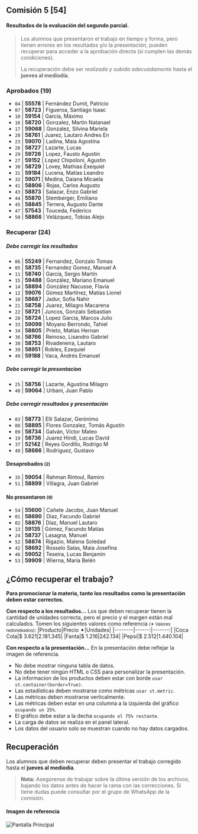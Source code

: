 ## Comisión 5 [54]


#### Resultados de la evaluación del segundo parcial.

> Los alumnos que presentaron el trabajo en tiempo y forma, pero tienen errores en los resultados y/o la presentación, pueden recuperar para acceder a la aprobación directa (si cumplen las demás condiciones).
>
> La recuperación debe ser *realizada y subida adecuadamente* hasta el **jueves al mediodía**.
            

### Aprobados (19) 
* `04` | **55578**  | Fernández Dumit, Patricio
* `07` | **58723**  | Figueroa, Santiago Isaac
* `10` | **59154**  | García, Máximo
* `16` | **58720**  | Gonzalez, Martín Natanael
* `17` | **59068**  | Gonzalez, Silvina Mariela
* `20` | **58761**  | Juarez, Lautaro Andres En
* `23` | **59070**  | Ladina, Maia Agostina
* `26` | **58727**  | Lazarte, Lucas
* `29` | **59726**  | Lopez, Fausto Agustin
* `27` | **59152**  | Lopez Chipoloni, Agustin
* `30` | **58729**  | Lovey, Mathias Exequiel
* `31` | **59184**  | Lucena, Matías Leandro
* `32` | **59071**  | Medina, Daiana Micaela
* `41` | **58806**  | Rojas, Carlos Augusto
* `43` | **58873**  | Salazar, Enzo Gabriel
* `44` | **55870**  | Stemberger, Emiliano
* `45` | **58845**  | Terrera, Augusto Dante
* `47` | **57543**  | Touceda, Federico
* `50` | **58866**  | Velázquez, Tobias Alejo

### Recuperar (24)

##### Debe corregir los resultados 
* `06` | **55249**  | Fernandez, Gonzalo Tomas
* `05` | **58735**  | Fernandez Gomez, Manuel A
* `11` | **58740**  | García, Sergio Martín
* `15` | **59488**  | González, Mariano Emanuel
* `14` | **58894**  | González Nacusse, Flavia
* `12` | **59076**  | Gómez Martínez, Matías Lionel
* `18` | **58687**  | Jadur, Sofía Nahir
* `21` | **58758**  | Juarez, Milagro Macarena
* `22` | **58721**  | Juncos, Gonzalo Sebastian
* `28` | **58724**  | Lopez Garcia, Marcos Julio
* `33` | **59099**  | Moyano Berrondo, Tahiel
* `34` | **58805**  | Prieto, Matías Hernan
* `36` | **58766**  | Reinoso, Lisandro Gabriel
* `38` | **58753**  | Rivadeneira, Lautaro
* `39` | **58951**  | Robles, Ezequiel
* `49` | **59188**  | Vaca, Andrés Emanuel

##### Debe corregir la presentacion 
* `25` | **58756**  | Lazarte, Agustina Milagro
* `48` | **59064**  | Urbani, Juan Pablo

##### Debe corregir resultados y presentación 
* `03` | **58773**  | Ellí Salazar, Gerónimo
* `08` | **58895**  | Flores Gonzalez, Tomás Agustín
* `09` | **58734**  | Galván, Víctor Mateo
* `19` | **58736**  | Juarez Hindi, Lucas David
* `37` | **52142**  | Reyes Gordillo, Rodrigo M
* `40` | **58686**  | Rodriguez, Gustavo

#### Desaprobados <small>(2)</small>
* `35` | **59054**  | Rahman Rintoul, Ramiro
* `51` | **58899**  | Villagra, Juan Gabriel

#### No presentaron <small>(9)</small>
* `54` | **55600**  | Cañete Jacobo, Juan Manuel
* `01` | **58690**  | Díaz, Facundo Gabriel
* `02` | **58876**  | Díaz, Manuel Lautaro
* `13` | **59135**  | Gómez, Facundo Matías
* `24` | **58737**  | Lasagna, Manuel
* `52` | **58874**  | Rigazio, Malena Soledad
* `42` | **58692**  | Rosselo Salas, Maia Josefina
* `46` | **59052**  | Teseira, Lucas Benjamin
* `53` | **59909**  | Wierna, María Belén

## ¿Cómo recuperar el trabajo?
**Para promocionar la materia, tanto los resultados como la presentación deben estar correctos.**

**Con respecto a los resultados...**
Los que deben recuperar tienen la cantidad de unidades correcta, pero el precio y el margen están mal calculados. 
Tomen los siguientes valores como referencia <small>(✦ Valores redondeados)</small>:
|Producto|Precio ✦|Unidades|
|--------|------:|-------:|
|Coca Cola|$ 3.621|2.181.345|
|Fanta|$ 1.216|242.134| 
|Pepsi|$ 2.512|1.440.104|

**Con respecto a la presentación...**
En la presentación debe reflejar la imagen de referencia.
- No debe mostrar ninguna tabla de datos.
- No debe tener ningún HTML o CSS para personalizar la presentación.
- La informacion de los productos deben estar con borde 
            `usar st.container(border=True)`.
- Las estadísticas deben mostrarse como métricas 
            `usar st.metric`.
- Las métricas deben mostrarse verticalmente.
- Las métricas deben estar en una columna a la izquierda del gráfico 
            `ocupando un 25%`.
- El gráfico debe estar a la decha 
            `ocupando el 75% restante`.
- La carga de datos se realiza en el panel lateral.    
- Los datos del usuario solo se muestran cuando no hay datos cargados.

## Recuperación

Los alumnos que deben recuperar deben presentar el trabajo corregido hasta el **jueves al mediodía**.

> **Nota:** Asegúrense de trabajar sobre la última versión de los archivos, bajando los datos antes de hacer la rama con las correcciones.
            Si tiene dudas puede consultar por el grupo de WhatsApp de la comisión.

#### Imagen de referencia             
![Pantalla Principal](./practicos/enunciados/pantalla1.png)
